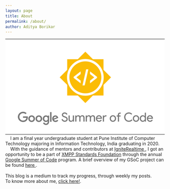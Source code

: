 ```yaml
---
layout: page
title: About
permalink: /about/
author: Aditya Borikar
---
```

<img src="/assets/images/gsoc.png" alt="gsoc logo">
<br>
&nbsp;&nbsp;&nbsp;&nbsp;I am a final year undergraduate student at Pune Institute of Computer Technology majoring in Information Technology, India graduating in 2020.
<br>
&nbsp;&nbsp;&nbsp;&nbsp;With the guidance of mentors and contributors at <a href="https://www.igniterealtime.org/"> IgniteRealtime </a>, I got an opportunity to be a part of <a href="https://xmpp.org/about/xmpp-standards-foundation.html">XMPP Standards Foundation<a href=""></a> through the annual <a href="https://summerofcode.withgoogle.com/">Google Summer of Code</a> program. A brief overview of my GSoC project can be found <a href="https://summerofcode.withgoogle.com/projects/#4611553850032128"> here </a>.
<br><br>
This blog is a medium to track my progress, through weekly my posts.
<br>
To know more about me, <a href="https://adiaholic.github.io/">click here!</a>.
